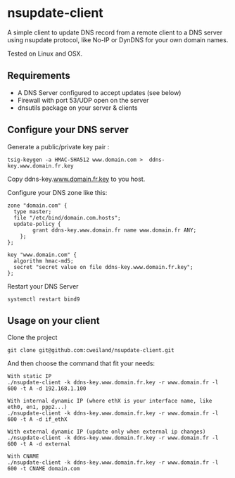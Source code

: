 # nsupdate-client


A simple client to update DNS record from a remote client to a DNS server using nsupdate protocol, like No-IP or DynDNS for your own domain names.

Tested on Linux and OSX.

## Requirements

* A DNS Server configured to accept updates (see below)
* Firewall with port 53/UDP open on the server
* dnsutils package on your server & clients

## Configure your DNS server

Generate a public/private key pair :

    tsig-keygen -a HMAC-SHA512 www.domain.com >  ddns-key.www.domain.fr.key

Copy ddns-key.www.domain.fr.key to you host.

Configure your DNS zone like this:

    zone "domain.com" {
      type master;
      file "/etc/bind/domain.com.hosts";
      update-policy {
            grant ddns-key.www.domain.fr name www.domain.fr ANY;
        };
    };

    key "www.domain.com" {
      algorithm hmac-md5;
      secret "secret value on file ddns-key.www.domain.fr.key";
    };

Restart your DNS Server

    systemctl restart bind9


## Usage on your client

Clone the project 

    git clone git@github.com:cweiland/nsupdate-client.git

And then choose the command that fit your needs:

    With static IP
    ./nsupdate-client -k ddns-key.www.domain.fr.key -r www.domain.fr -l 600 -t A -d 192.168.1.100

    With internal dynamic IP (where ethX is your interface name, like eth0, en1, ppp2...)
    ./nsupdate-client -k ddns-key.www.domain.fr.key -r www.domain.fr -l 600 -t A -d if_ethX

    With external dynamic IP (update only when external ip changes)
    ./nsupdate-client -k ddns-key.www.domain.fr.key -r www.domain.fr -l 600 -t A -d external

    With CNAME
    ./nsupdate-client -k ddns-key.www.domain.fr.key -r www.domain.fr -l 600 -t CNAME domain.com



